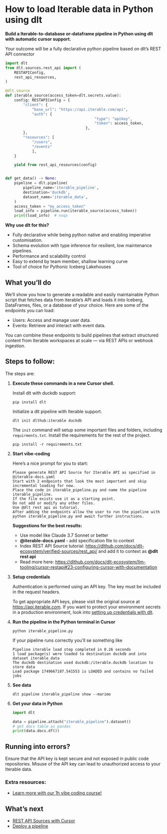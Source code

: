 # How to load Iterable data in Python using dlt

**Build a Iterable-to-database or-dataframe pipeline in Python using dlt with automatic cursor support.**

Your outcome will be a fully declarative python pipeline based on dlt’s REST API connector

```python
import dlt
from dlt.sources.rest_api import (
    RESTAPIConfig,
    rest_api_resources,
)

@dlt.source
def iterable_source(access_token=dlt.secrets.value):
    config: RESTAPIConfig = {
        "client": {
            "base_url": "https://api.iterable.com/api",
            "auth": {
                                        "type": "apikey",
                                        "token": access_token,
                                    },
        },
        "resources": [
            "/users",
            "/events"
            ],
    }

    yield from rest_api_resources(config)


def get_data() -> None:
    pipeline = dlt.pipeline(
        pipeline_name='iterable_pipeline',
        destination='duckdb',
        dataset_name='iterable_data', 
    )
    access_token = "my_access_token"
    load_info = pipeline.run(iterable_source(access_token))
    print(load_info)  # noqa
```

**Why use dlt for this?**

- Fully declarative while being python native and enabling imperative customisation.
- Schema evolution with type inference for resilient, low maintenance pipelines.
- Performance and scalability control
- Easy to extend by team member, shallow learning curve
- Tool of choice for Pythonic Iceberg  Lakehouses

## What you’ll do

We’ll show you how to generate a readable and easily maintainable Python script that fetches data from iterable’s API and loads it into Iceberg, DataFrames, files, or a database of your choice. Here are some of the endpoints you can load:

- Users: Access and manage user data.
- Events: Retrieve and interact with event data.

You can combine these endpoints to build pipelines that extract structured content from Iterable workspaces at scale — via REST APIs or webhook ingestion.

## Steps to follow:

The steps are:

1. **Execute these commands in a new Cursor shell.**
    
    Install dlt with duckdb support:
    ```shell
    pip install dlt
    ```

    Initialize a dlt pipeline with Iterable support.
    ```shell
    dlt init dlthub:iterable duckdb
    ```

    The `init` command will setup some important files and folders, including `requirments.txt`. Install the requirements for the rest of the project.
    ```shell
    pip install -r requirements.txt
    ```
    
2. **Start vibe-coding**
    
    Here’s a nice prompt for you to start: 
    
    ```
    Please generate REST API Source for Iterable API as specified in @iterable-docs.yaml 
    Start with 2 endpoints that look the most important and skip incremental loading for now. 
    Place the code in iterable_pipeline.py and name the pipeline iterable_pipeline. 
    If the file exists use it as a starting point. 
    Do not add or modify any other files. 
    Use @dlt rest api as tutorial. 
    After adding the endpoints allow the user to run the pipeline with python iterable_pipeline.py and await further instructions.
    
    ```
    
    **Suggestions for the best results:**
    - Use model like Claude 3.7 Sonnet or better
    - **@iterable-docs.yaml** - add specification file to context
    - Index REST API Source tutorial: https://dlthub.com/docs/dlt-ecosystem/verified-sources/rest_api/ and add it to context as **@dlt rest api**
    - Read more here: https://dlthub.com/docs/dlt-ecosystem/llm-tooling/cursor-restapi#23-configuring-cursor-with-documentation
    
3. **Setup credentials** 
    
    Authentication is performed using an API key. The key must be included in the request headers.
    
    To get appropriate API keys, please visit the original source at https://api.iterable.com.
    If you want to protect your environment secrets in a production environment, look into [setting up credentials with dlt](https://dlthub.com/docs/walkthroughs/add_credentials).
    
4. **Run the pipeline in the Python terminal in Cursor**
    
    ```shell
    python iterable_pipeline.py
    ```
    
    If your pipeline runs correctly you’ll se something like
    
    ```shell
    Pipeline iterable load step completed in 0.26 seconds
    1 load package(s) were loaded to destination duckdb and into dataset iterable_data
    The duckdb destination used duckdb:/iterable.duckdb location to store data
    Load package 1749667187.541553 is LOADED and contains no failed jobs
    ```
    
5. **See data**
    
    ```shell
    dlt pipeline iterable_pipeline show --marimo
    ```
    
6. **Get your data in Python**
    
    ```python
    import dlt
    
    data = pipeline.attach("iterable_pipeline").dataset()
    # get docs table as pandas
    print(data.docs.df())
    ```

## Running into errors?

Ensure that the API key is kept secure and not exposed in public code repositories. Misuse of the API key can lead to unauthorized access to your Iterable data.

### Extra resources:

- [Learn more with our 1h vibe coding course!](https://www.youtube.com/watch?v=GGid70rnJuM)

## What’s next

- [REST API Sources with Cursor](https://dlthub.com/docs/dlt-ecosystem/llm-tooling/cursor-restapi)
- [Deploy a pipeline](https://dlthub.com/docs/walkthroughs/deploy-a-pipeline)